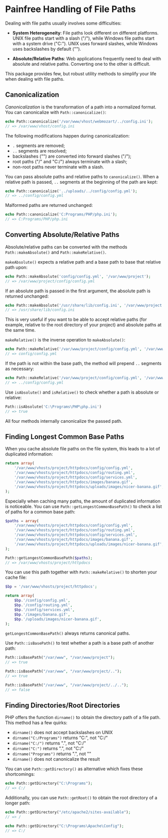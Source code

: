 Painfree Handling of File Paths
===============================

Dealing with file paths usually involves some difficulties:
 
* **System Heterogeneity**: File paths look different on different platforms. 
  UNIX file paths start with a slash ("/"), while Windows file paths start with
  a system drive ("C:"). UNIX uses forward slashes, while Windows uses 
  backslashes by default ("\").
  
* **Absolute/Relative Paths**: Web applications frequently need to deal with
  absolute and relative paths. Converting one to the other is difficult.

This package provides few, but robust utility methods to simplify your life
when dealing with file paths.

Canonicalization
----------------

*Canonicalization* is the transformation of a path into a normalized format.
You can canonicalize with `Path::canonicalize()`:

```php
echo Path::canonicalize('/var/www/vhost/webmozart/../config.ini');
// => /var/www/vhost/config.ini
```

The following modifications happen during canonicalization:

* `.` segments are removed;
* `..` segments are resolved;
* backslashes ("\") are converted into forward slashes ("/");
* root paths ("/" and "C:/") always terminate with a slash;
* non-root paths never terminate with a slash.

You can pass absolute paths and relative paths to `canonicalize()`. When a
relative path is passed, `..` segments at the beginning of the path are kept:

```php
echo Path::canonicalize('../uploads/../config/config.yml');
// => ../config/config.yml
```

Malformed paths are returned unchanged:

```php
echo Path::canonicalize('C:Programs/PHP/php.ini');
// => C:Programs/PHP/php.ini
```

Converting Absolute/Relative Paths
----------------------------------

Absolute/relative paths can be converted with the methods `Path::makeAbsolute()`
and `Path::makeRelative()`.

`makeAbsolute()` expects a relative path and a base path to base that relative
path upon:

```php
echo Path::makeAbsolute('config/config.yml', '/var/www/project');
// => /var/www/project/config/config.yml
```

If an absolute path is passed in the first argument, the absolute path is
returned unchanged:

```php
echo Path::makeAbsolute('/usr/share/lib/config.ini', '/var/www/project');
// => /usr/share/lib/config.ini
```

This is very useful if you want to be able to accept relative paths (for 
example, relative to the root directory of your project) and absolute paths at
the same time.

`makeRelative()` is the inverse operation to `makeAbsolute()`:

```php
echo Path::makeRelative('/var/www/project/config/config.yml', '/var/www/project');
// => config/config.yml
```

If the path is not within the base path, the method will prepend `..` segments
as necessary:

```php
echo Path::makeRelative('/var/www/project/config/config.yml', '/var/www/project/uploads');
// => ../config/config.yml
```

Use `isAbsolute()` and `isRelative()` to check whether a path is absolute or
relative:

```php
Path::isAbsolute('C:\Programs\PHP\php.ini')
// => true
```

All four methods internally canonicalize the passed path.

Finding Longest Common Base Paths
---------------------------------

When you cache absolute file paths on the file system, this leads to a lot of 
duplicated information:

```php
return array(
    '/var/www/vhosts/project/httpdocs/config/config.yml',
    '/var/www/vhosts/project/httpdocs/config/routing.yml',
    '/var/www/vhosts/project/httpdocs/config/services.yml',
    '/var/www/vhosts/project/httpdocs/images/banana.gif',
    '/var/www/vhosts/project/httpdocs/uploads/images/nicer-banana.gif',
);
```

Especially when caching many paths, the amount of duplicated information is
noticeable. You can use `Path::getLongestCommonBasePath()` to check a list of
paths for a common base path:

```php
$paths = array(
    '/var/www/vhosts/project/httpdocs/config/config.yml',
    '/var/www/vhosts/project/httpdocs/config/routing.yml',
    '/var/www/vhosts/project/httpdocs/config/services.yml',
    '/var/www/vhosts/project/httpdocs/images/banana.gif',
    '/var/www/vhosts/project/httpdocs/uploads/images/nicer-banana.gif',
);

Path::getLongestCommonBasePath($paths);
// => /var/www/vhosts/project/httpdocs
```

You can use this path together with `Path::makeRelative()` to shorten your 
cache file:

```php
$bp = '/var/www/vhosts/project/httpdocs';

return array(
    $bp.'/config/config.yml',
    $bp.'/config/routing.yml',
    $bp.'/config/services.yml',
    $bp.'/images/banana.gif',
    $bp.'/uploads/images/nicer-banana.gif',
);
```

`getLongestCommonBasePath()` always returns canonical paths.

Use `Path::isBasePath()` to test whether a path is a base path of another path:

```php
Path::isBasePath("/var/www", "/var/www/project");
// => true

Path::isBasePath("/var/www", "/var/www/project/..");
// => true

Path::isBasePath("/var/www", "/var/www/project/../..");
// => false
```

Finding Directories/Root Directories
------------------------------------

PHP offers the function `dirname()` to obtain the directory path of a file path.
This method has a few quirks:

* `dirname()` does not accept backslashes on UNIX
* `dirname("C:/Programs")` returns "C:", not "C:/"
* `dirname("C:/")` returns ".", not "C:/"
* `dirname("C:")` returns ".", not "C:/"
* `dirname("Programs")` returns ".", not ""
* `dirname()` does not canonicalize the result

You can use `Path::getDirectory()` as alternative which fixes these shortcomings:

```php
echo Path::getDirectory("C:\Programs");
// => C:/
```

Additionally, you can use `Path::getRoot()` to obtain the root directory of a
longer path:

```php
echo Path::getDirectory("/etc/apache2/sites-available");
// => /

echo Path::getDirectory("C:\Programs\Apache\Config");
// => C:/
```

